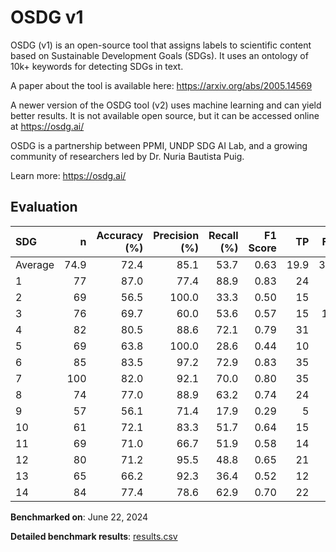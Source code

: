 # OSDG v1

OSDG (v1) is an open-source tool that assigns labels to scientific content
based on Sustainable Development Goals (SDGs). It uses an ontology of 10k+
keywords for detecting SDGs in text.

A paper about the tool is available here: https://arxiv.org/abs/2005.14569

A newer version of the OSDG tool (v2) uses machine learning and can yield
better results. It is not available open source, but it can be accessed
online at https://osdg.ai/

OSDG is a partnership between PPMI, UNDP SDG AI Lab, and a growing community
of researchers led by Dr. Nuria Bautista Puig.


Learn more: https://osdg.ai/

## Evaluation

| SDG     |    n |   Accuracy (%) |   Precision (%) |   Recall (%) |   F1 Score |   TP |   FP |   TN |   FN |
|:--------|-----:|---------------:|----------------:|-------------:|-----------:|-----:|-----:|-----:|-----:|
| Average | 74.9 |           72.4 |            85.1 |         53.7 |       0.63 | 19.9 |  3.4 | 35.1 | 16.5 |
| 1       |   77 |           87.0 |            77.4 |         88.9 |       0.83 |   24 |    7 |   43 |    3 |
| 2       |   69 |           56.5 |           100.0 |         33.3 |       0.50 |   15 |    0 |   24 |   30 |
| 3       |   76 |           69.7 |            60.0 |         53.6 |       0.57 |   15 |   10 |   38 |   13 |
| 4       |   82 |           80.5 |            88.6 |         72.1 |       0.79 |   31 |    4 |   35 |   12 |
| 5       |   69 |           63.8 |           100.0 |         28.6 |       0.44 |   10 |    0 |   34 |   25 |
| 6       |   85 |           83.5 |            97.2 |         72.9 |       0.83 |   35 |    1 |   36 |   13 |
| 7       |  100 |           82.0 |            92.1 |         70.0 |       0.80 |   35 |    3 |   47 |   15 |
| 8       |   74 |           77.0 |            88.9 |         63.2 |       0.74 |   24 |    3 |   33 |   14 |
| 9       |   57 |           56.1 |            71.4 |         17.9 |       0.29 |    5 |    2 |   27 |   23 |
| 10      |   61 |           72.1 |            83.3 |         51.7 |       0.64 |   15 |    3 |   29 |   14 |
| 11      |   69 |           71.0 |            66.7 |         51.9 |       0.58 |   14 |    7 |   35 |   13 |
| 12      |   80 |           71.2 |            95.5 |         48.8 |       0.65 |   21 |    1 |   36 |   22 |
| 13      |   65 |           66.2 |            92.3 |         36.4 |       0.52 |   12 |    1 |   31 |   21 |
| 14      |   84 |           77.4 |            78.6 |         62.9 |       0.70 |   22 |    6 |   43 |   13 |

**Benchmarked on**: June 22, 2024

**Detailed benchmark results**: [results.csv](results.csv)